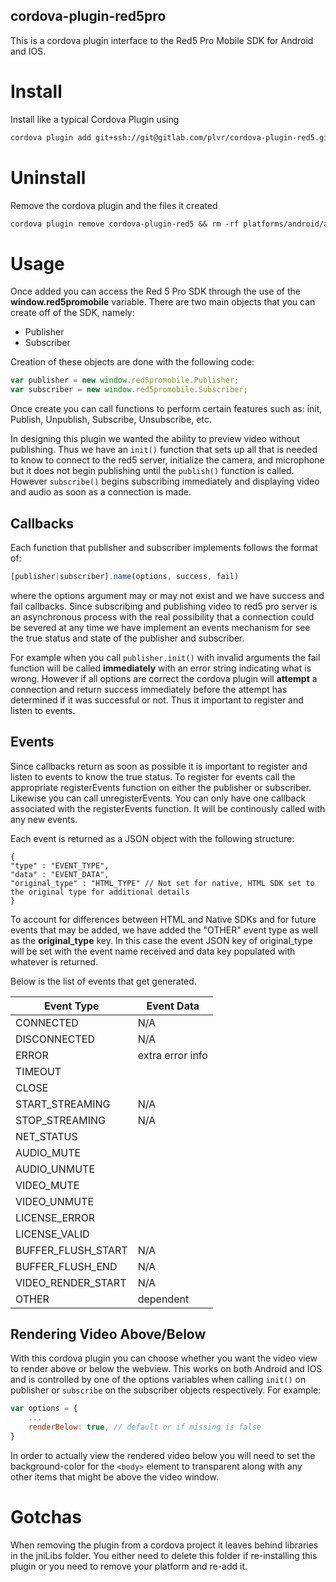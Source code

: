cordova-plugin-red5pro
------------------------

This is a cordova plugin interface to the Red5 Pro Mobile SDK for Android and IOS.

# Install

Install like a typical Cordova Plugin using

```markdown
cordova plugin add git+ssh://git@gitlab.com/plvr/cordova-plugin-red5.git#1.2.0
```

# Uninstall

Remove the cordova plugin and the files it created

```markdown
cordova plugin remove cordova-plugin-red5 && rm -rf platforms/android/app/src/main/jniLibs/ && rm -rf platforms/ios/Piphany/Plugins/cordova-plugin-red5pro/red5pro.h  && rm -rf platforms/ios/Piphany/Plugins/cordova-plugin-red5pro/red5pro.m && rm -rf platforms/ios/Piphany/Plugins/cordova-plugin-red5pro/R5Streaming.framework/

```

# Usage

Once added you can access the Red 5 Pro SDK through the use of the **window.red5promobile** variable. There are two main objects that you can create off of the SDK, namely:

- Publisher
- Subscriber

Creation of these objects are done with the following code:

```javascript
var publisher = new window.red5promobile.Publisher;
var subscriber = new window.red5promobile.Subscriber;
```

Once create you can call functions to perform certain features such as: init, Publish, Unpublish, Subscribe, Unsubscribe, etc.

In designing this plugin we wanted the ability to preview video without publishing. Thus we have an `init()` function that sets up all that is needed to know to connect to the red5 server, initialize the camera, and microphone but it does not begin publishing until the `publish()` function is called. However `subscribe()` begins subscribing immediately and displaying video and audio as soon as a connection is made.

## Callbacks

Each function that publisher and subscriber implements follows the format of:

```javascript
[publisher|subscriber].name(options, success, fail)
```

where the options argument may or may not exist and we have success and fail callbacks. Since subscribing and publishing video to red5 pro server is an asynchronous process with the real possibility that a connection could be severed at any time we have implement an events mechanism for see the true status and state of the publisher and subscriber.

For example when you call `publisher.init()` with invalid arguments the fail function will be called **immediately** with an error string indicating what is wrong. However if all options are correct the cordova plugin will **attempt** a connection and return success immediately before the attempt has determined if it was successful or not. Thus it important to register and listen to events.

## Events

Since callbacks return as soon as possible it is important to register and listen to events to know the true status. To register for events call the appropriate registerEvents function on either the publisher or subscriber. Likewise you can call unregisterEvents. You can only have one callback associated with the registerEvents function. It will be continously called with any new events.

Each event is returned as a JSON object with the following structure:

```
{
"type" : "EVENT_TYPE",
"data" : "EVENT_DATA",
"original_type" : "HTML_TYPE" // Not set for native, HTML SDK set to the original type for additional details
}
```

To account for differences between HTML and Native SDKs and for future events that may be added, we have added the "OTHER" event type as well as the **original_type** key. In this case the event JSON key of original_type will be set with the event name received and data key populated with whatever is returned.

Below is the list of events that get generated.

|  Event Type | Event Data  |
| ------------ | ------------ |
| CONNECTED  | N/A  |
| DISCONNECTED | N/A  |
| ERROR  | extra error info  |
| TIMEOUT  |   |
| CLOSE  |   |
| START_STREAMING  | N/A  |
| STOP_STREAMING  |  N/A  |
| NET_STATUS  |   |
| AUDIO_MUTE  |   |
| AUDIO_UNMUTE  |   |
| VIDEO_MUTE  |   |
| VIDEO_UNMUTE  |   |
| LICENSE_ERROR  |   |
| LICENSE_VALID  |   |
| BUFFER_FLUSH_START  | N/A  |
| BUFFER_FLUSH_END  |  N/A |
|  VIDEO_RENDER_START | N/A  |
|  OTHER | dependent  |

## Rendering Video Above/Below

With this cordova plugin you can choose whether you want the video view to render above or below the webview. This works on both Android and IOS and is controlled by one of the options variables when calling `init()` on publisher or `subscribe` on the subscriber objects respectively. For example:

```javascript
var options = {
    ...
    renderBelow: true, // default or if missing is false
}
```

In order to actually view the rendered video below you will need to set the background-color for the `<body>` element to transparent along with any other items that might be above the video window.

# Gotchas

When removing the plugin from a cordova project it leaves behind libraries in the jniLibs folder. You either need to delete this folder if re-installing this plugin or you need to remove your platform and re-add it.

